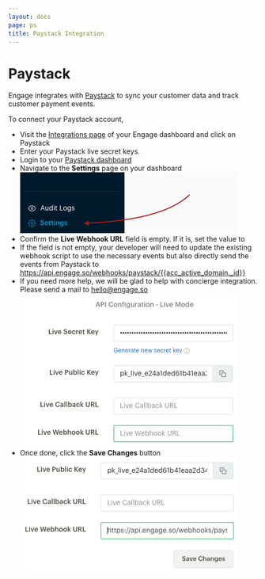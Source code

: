 ```yaml
---
layout: docs
page: ps
title: Paystack Integration
---
```


# Paystack

Engage integrates with [Paystack](https://paystack.com/) to sync your customer data and track customer payment events.

To connect your Paystack account,

- Visit the [Integrations page](https://app.engage.so/settings/integrations) of your Engage dashboard and click on Paystack
- Enter your Paystack live secret keys.
- Login to your [Paystack dashboard](https://dashboard.paystack.com/#/login)
- Navigate to the **Settings** page on your dashboard
![Paystack Settings](/assets/images/docs/ps-settings.png)
- Confirm the **Live Webhook URL** field is empty. If it is, set the value to
- If the field is not empty, your developer will need to update the existing webhook script to use the necessary events but also directly send the events from Paystack to https://api.engage.so/webhooks/paystack/{{acc_active_domain._id}}
- If you need more help, we will be glad to help with concierge integration. Please send a mail to [hello@engage.so](mailto:hello@engage.so)
![Settings](/assets/images/docs/ps-live.png)
- Once done, click the **Save Changes** button
![Settings](/assets/images/docs/ps-save.png)
